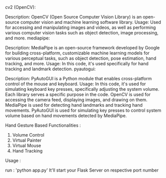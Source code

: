 cv2 (OpenCV):

Description: OpenCV (Open Source Computer Vision Library) is an open-source computer vision and machine learning software library.
Usage: Used for accessing and manipulating images and videos, as well as performing various computer vision tasks such as object detection, image processing, and more.
mediapipe:

Description: MediaPipe is an open-source framework developed by Google for building cross-platform, customizable machine learning models for various perceptual tasks, such as object detection, pose estimation, hand tracking, and more.
Usage: In this code, it's used specifically for hand tracking and landmark detection.
pyautogui:

Description: PyAutoGUI is a Python module that enables cross-platform control of the mouse and keyboard.
Usage: In this code, it's used for simulating keyboard key presses, specifically adjusting the system volume.
Each library serves a specific purpose in the code. OpenCV is used for accessing the camera feed, displaying images, and drawing on them. MediaPipe is used for detecting hand landmarks and tracking hand movements. PyAutoGUI is used for simulating key presses to control system volume based on hand movements detected by MediaPipe.


Hand Gesture Based Functionalities : 
1. Volume Control
2. Virtual Painter 
3. Virtual Mouse
4. Hand Tracking 

Usage : 

run : 'python app.py'
It'll start your Flask Server on respective port number 
